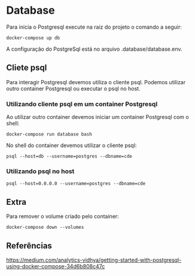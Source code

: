# Database

Para inicia o Postgresql execute na raiz do projeto o comando a seguir:

``` docker-compose up db ```

A configuração do PostgreSql está no arquivo .database/database.env.

## Cliete psql

Para interagir Postgresql devemos utiliza o cliente psql. Podemos utilizar outro container Postgresql ou executar o psql no host.

### Utilizando cliente psql em um container Postgresql

Ao utilizar outro container devemos iniciar um container Postgresql com o shell:

``` docker-compose run database bash ```

No shell do container devemos utilizar o cliente psql:

``` psql --host=db --username=postgres --dbname=cde ```

### Utilizando psql no host

``` psql --host=0.0.0.0 --username=postgres --dbname=cde ```

## Extra

Para remover o volume criado pelo container:

``` docker-compose down --volumes ```

## Referências

https://medium.com/analytics-vidhya/getting-started-with-postgresql-using-docker-compose-34d6b808c47c
